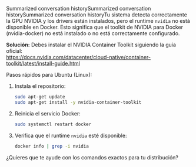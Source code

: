 Summarized conversation historySummarized conversation historySummarized conversation historyTu sistema detecta correctamente la GPU NVIDIA y los drivers están instalados, pero el runtime `nvidia` no está disponible en Docker. Esto significa que el toolkit de NVIDIA para Docker (nvidia-docker) no está instalado o no está correctamente configurado.

**Solución:**
Debes instalar el NVIDIA Container Toolkit siguiendo la guía oficial:  
https://docs.nvidia.com/datacenter/cloud-native/container-toolkit/latest/install-guide.html

Pasos rápidos para Ubuntu (Linux):

1. Instala el repositorio:
   ```sh
   sudo apt-get update
   sudo apt-get install -y nvidia-container-toolkit
   ```

2. Reinicia el servicio Docker:
   ```sh
   sudo systemctl restart docker
   ```

3. Verifica que el runtime `nvidia` esté disponible:
   ```sh
   docker info | grep -i nvidia
   ```

¿Quieres que te ayude con los comandos exactos para tu distribución?